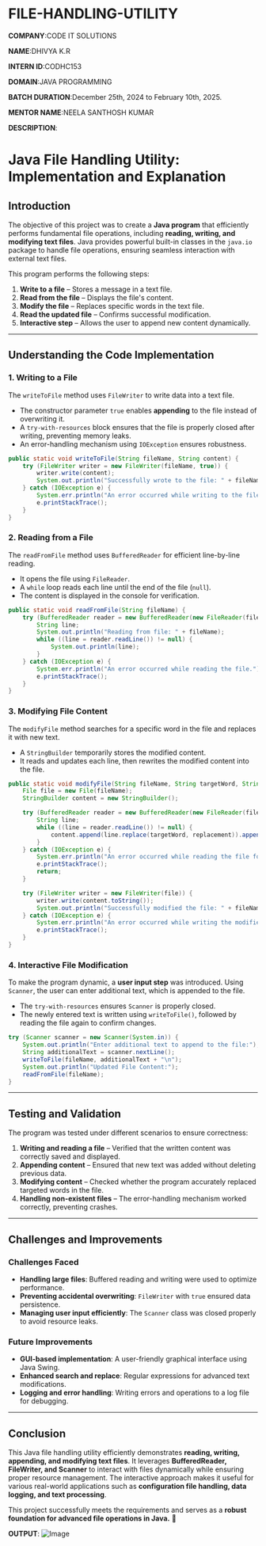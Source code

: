 # FILE-HANDLING-UTILITY

**COMPANY**:CODE IT SOLUTIONS

**NAME**:DHIVYA K.R

**INTERN ID**:CODHC153

**DOMAIN**:JAVA PROGRAMMING 

**BATCH DURATION**:December 25th, 2024 to February 10th, 2025.

**MENTOR NAME**:NEELA SANTHOSH KUMAR 

**DESCRIPTION**:

# **Java File Handling Utility: Implementation and Explanation**  

## **Introduction**  
The objective of this project was to create a **Java program** that efficiently performs fundamental file operations, including **reading, writing, and modifying text files**. Java provides powerful built-in classes in the `java.io` package to handle file operations, ensuring seamless interaction with external text files.  

This program performs the following steps:  
1. **Write to a file** – Stores a message in a text file.  
2. **Read from the file** – Displays the file's content.  
3. **Modify the file** – Replaces specific words in the text file.  
4. **Read the updated file** – Confirms successful modification.  
5. **Interactive step** – Allows the user to append new content dynamically.  

---

## **Understanding the Code Implementation**  

### **1. Writing to a File**  
The `writeToFile` method uses `FileWriter` to write data into a text file.  
- The constructor parameter `true` enables **appending** to the file instead of overwriting it.  
- A `try-with-resources` block ensures that the file is properly closed after writing, preventing memory leaks.  
- An error-handling mechanism using `IOException` ensures robustness.  

```java
public static void writeToFile(String fileName, String content) {
    try (FileWriter writer = new FileWriter(fileName, true)) {
        writer.write(content);
        System.out.println("Successfully wrote to the file: " + fileName);
    } catch (IOException e) {
        System.err.println("An error occurred while writing to the file.");
        e.printStackTrace();
    }
}
```  

### **2. Reading from a File**  
The `readFromFile` method uses `BufferedReader` for efficient line-by-line reading.  
- It opens the file using `FileReader`.  
- A `while` loop reads each line until the end of the file (`null`).  
- The content is displayed in the console for verification.  

```java
public static void readFromFile(String fileName) {
    try (BufferedReader reader = new BufferedReader(new FileReader(fileName))) {
        String line;
        System.out.println("Reading from file: " + fileName);
        while ((line = reader.readLine()) != null) {
            System.out.println(line);
        }
    } catch (IOException e) {
        System.err.println("An error occurred while reading the file.");
        e.printStackTrace();
    }
}
```  

### **3. Modifying File Content**  
The `modifyFile` method searches for a specific word in the file and replaces it with new text.  
- A `StringBuilder` temporarily stores the modified content.  
- It reads and updates each line, then rewrites the modified content into the file.  

```java
public static void modifyFile(String fileName, String targetWord, String replacement) {
    File file = new File(fileName);
    StringBuilder content = new StringBuilder();

    try (BufferedReader reader = new BufferedReader(new FileReader(file))) {
        String line;
        while ((line = reader.readLine()) != null) {
            content.append(line.replace(targetWord, replacement)).append(System.lineSeparator());
        }
    } catch (IOException e) {
        System.err.println("An error occurred while reading the file for modification.");
        e.printStackTrace();
        return;
    }

    try (FileWriter writer = new FileWriter(file)) {
        writer.write(content.toString());
        System.out.println("Successfully modified the file: " + fileName);
    } catch (IOException e) {
        System.err.println("An error occurred while writing the modified content to the file.");
        e.printStackTrace();
    }
}
```  

### **4. Interactive File Modification**  
To make the program dynamic, a **user input step** was introduced. Using `Scanner`, the user can enter additional text, which is appended to the file.  
- The `try-with-resources` ensures `Scanner` is properly closed.  
- The newly entered text is written using `writeToFile()`, followed by reading the file again to confirm changes.  

```java
try (Scanner scanner = new Scanner(System.in)) {
    System.out.println("Enter additional text to append to the file:");
    String additionalText = scanner.nextLine();
    writeToFile(fileName, additionalText + "\n");
    System.out.println("Updated File Content:");
    readFromFile(fileName);
}
```

---

## **Testing and Validation**  
The program was tested under different scenarios to ensure correctness:  
1. **Writing and reading a file** – Verified that the written content was correctly saved and displayed.  
2. **Appending content** – Ensured that new text was added without deleting previous data.  
3. **Modifying content** – Checked whether the program accurately replaced targeted words in the file.  
4. **Handling non-existent files** – The error-handling mechanism worked correctly, preventing crashes.  

---

## **Challenges and Improvements**  
### **Challenges Faced**  
- **Handling large files**: Buffered reading and writing were used to optimize performance.  
- **Preventing accidental overwriting**: `FileWriter` with `true` ensured data persistence.  
- **Managing user input efficiently**: The `Scanner` class was closed properly to avoid resource leaks.  

### **Future Improvements**  
- **GUI-based implementation**: A user-friendly graphical interface using Java Swing.  
- **Enhanced search and replace**: Regular expressions for advanced text modifications.  
- **Logging and error handling**: Writing errors and operations to a log file for debugging.  

---

## **Conclusion**  
This Java file handling utility efficiently demonstrates **reading, writing, appending, and modifying text files**. It leverages **BufferedReader, FileWriter, and Scanner** to interact with files dynamically while ensuring proper resource management. The interactive approach makes it useful for various real-world applications such as **configuration file handling, data logging, and text processing**.  

This project successfully meets the requirements and serves as a **robust foundation for advanced file operations in Java.** 🚀

**OUTPUT**:
![Image](https://github.com/user-attachments/assets/69f28691-4594-4977-a001-7418a3f0e501)
